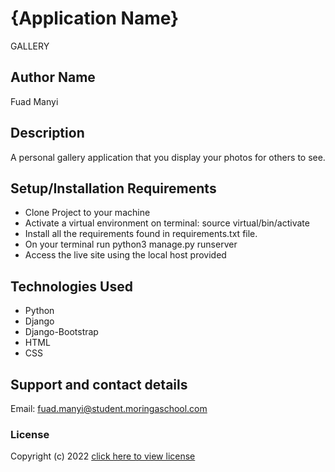 # {Application Name}
GALLERY

## Author Name
Fuad Manyi
## Description
A personal gallery application that you display your photos for others to see.


## Setup/Installation Requirements
* Clone Project to your machine
* Activate a virtual environment on terminal: source virtual/bin/activate
* Install all the requirements found in requirements.txt file.
* On your terminal run python3 manage.py runserver
* Access the live site using the local host provided


## Technologies Used
* Python 
* Django 
* Django-Bootstrap
* HTML
* CSS

## Support and contact details
Email: fuad.manyi@student.moringaschool.com
### License
Copyright (c) 2022 [click here to view license](LICENSE)

